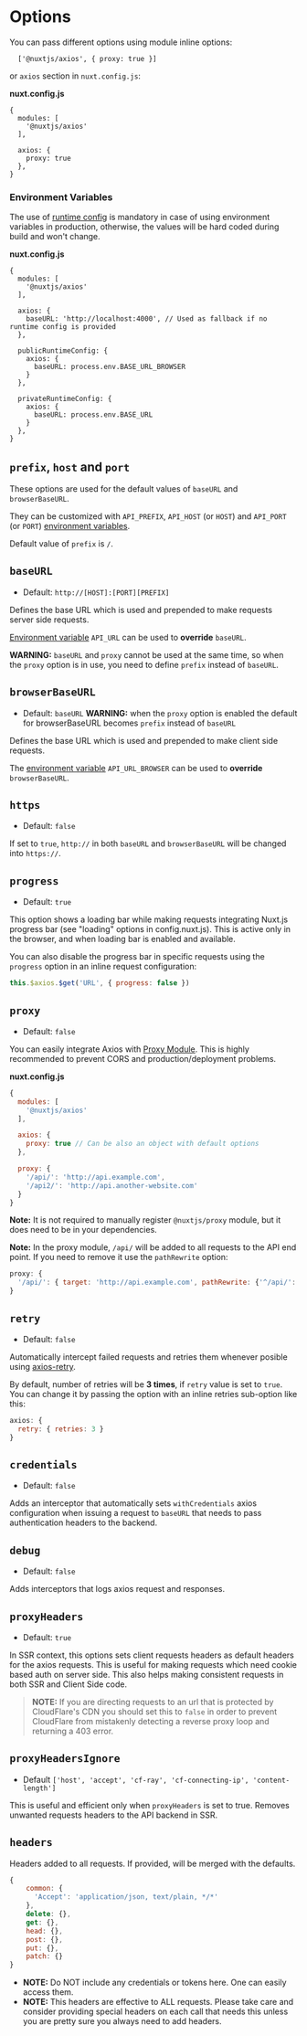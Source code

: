 # Options

You can pass different options using module inline options:

```
  ['@nuxtjs/axios', { proxy: true }]
```

or `axios` section in `nuxt.config.js`:

**nuxt.config.js**
```
{
  modules: [
    '@nuxtjs/axios'
  ],

  axios: {
    proxy: true
  },
}
```

### Environment Variables

The use of [runtime config](https://nuxtjs.org/guide/runtime-config) is mandatory in case of using environment variables in production, otherwise, the values will be hard coded during build and won't change.

**nuxt.config.js**
```
{
  modules: [
    '@nuxtjs/axios'
  ],

  axios: {
    baseURL: 'http://localhost:4000', // Used as fallback if no runtime config is provided
  },

  publicRuntimeConfig: {
    axios: {
      baseURL: process.env.BASE_URL_BROWSER
    }
  },

  privateRuntimeConfig: {
    axios: {
      baseURL: process.env.BASE_URL
    }
  },
}
```

## `prefix`, `host` and `port`

These options are used for the default values of `baseURL` and `browserBaseURL`.

They can be customized with `API_PREFIX`, `API_HOST` (or `HOST`) and `API_PORT` (or `PORT`) [environment variables](#environment-variables).

Default value of `prefix` is `/`.


## `baseURL`

* Default: `http://[HOST]:[PORT][PREFIX]`

Defines the base URL which is used and prepended to make requests server side requests.

[Environment variable](#environment-variables) `API_URL` can be used to **override** `baseURL`.

**WARNING:** `baseURL` and `proxy` cannot be used at the same time, so when the `proxy` option is in use, you need to define `prefix` instead of `baseURL`.


## `browserBaseURL`

* Default: `baseURL`
**WARNING:** when the `proxy` option is enabled the default for browserBaseURL becomes `prefix` instead of `baseURL`

Defines the base URL which is used and prepended to make client side requests.

The [environment variable](#environment-variables) `API_URL_BROWSER` can be used to **override** `browserBaseURL`.


## `https`

* Default: `false`

If set to `true`, `http://` in both `baseURL` and `browserBaseURL` will be changed into `https://`.



## `progress`

* Default: `true`

This option shows a loading bar while making requests integrating Nuxt.js progress bar (see "loading" options in config.nuxt.js). This is active only in the browser, and when loading bar is enabled and available.

You can also disable the progress bar in specific requests using the `progress` option in an inline request configuration:

```js
this.$axios.$get('URL', { progress: false })
```

## `proxy`

* Default: `false`

You can easily integrate Axios with [Proxy Module](https://github.com/nuxt-community/proxy-module). This is highly recommended to prevent CORS and production/deployment problems.

**nuxt.config.js**

```js
{
  modules: [
    '@nuxtjs/axios'
  ],

  axios: {
    proxy: true // Can be also an object with default options
  },

  proxy: {
    '/api/': 'http://api.example.com',
    '/api2/': 'http://api.another-website.com'
  }
}
```

**Note:** It is not required to manually register `@nuxtjs/proxy` module, but it does need to be in your dependencies.

**Note:** In the proxy module, `/api/` will be added to all requests to the API end point. If you need to remove it use the  `pathRewrite` option:

```js
proxy: {
  '/api/': { target: 'http://api.example.com', pathRewrite: {'^/api/': ''} }
}
```

## `retry`

* Default: `false`

 Automatically intercept failed requests and retries them whenever posible using [axios-retry](https://github.com/softonic/axios-retry).

By default, number of retries will be **3 times**, if `retry` value is set to `true`. You can change it by passing the option with an inline retries sub-option like this:

```js
axios: {
  retry: { retries: 3 }
}
```

## `credentials`

* Default: `false`

Adds an interceptor that automatically sets `withCredentials` axios configuration when issuing a request to `baseURL`
that needs to pass authentication headers to the backend.

## `debug`

* Default: `false`

Adds interceptors that logs axios request and responses.

## `proxyHeaders`

* Default: `true`

In SSR context, this options sets client requests headers as default headers for the axios requests.
This is useful for making requests which need cookie based auth on server side.
This also helps making consistent requests in both SSR and Client Side code.

> **NOTE:** If you are directing requests to an url that is protected by CloudFlare's CDN you should set this to `false` in order to prevent CloudFlare from mistakenly detecting a reverse proxy loop and returning a 403 error.

## `proxyHeadersIgnore`

* Default `['host', 'accept', 'cf-ray', 'cf-connecting-ip', 'content-length']`

This is useful and efficient only when `proxyHeaders` is set to true. Removes unwanted requests headers to the API backend in SSR.

## `headers`

Headers added to all requests. If provided, will be merged with the defaults.

```js
{
    common: {
      'Accept': 'application/json, text/plain, */*'
    },
    delete: {},
    get: {},
    head: {},
    post: {},
    put: {},
    patch: {}
}
```

- **NOTE:** Do NOT include any credentials or tokens here. One can easily access them.
- **NOTE:** This headers are effective to ALL requests. Please take care and consider providing special headers on each call that needs this unless you are pretty sure you always need to add headers.
